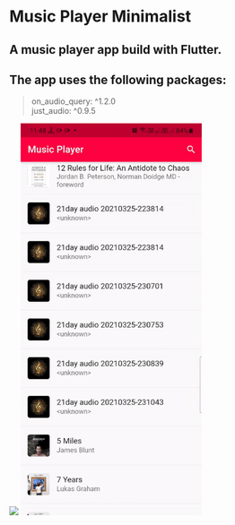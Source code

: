 # Music Player Minimalist

## A music player app build with Flutter.


## The app uses the following packages:  
  > on_audio_query: ^1.2.0  
  > just_audio: ^0.9.5


<img src="https://github.com/Avoltech/Music_player_minimalist/blob/master/gifs/play-gif.gif" height="700"/> <img src="https://github.com/Avoltech/Music_player_minimalist/blob/master/gifs/search-gif.gif" height="700"/> 


